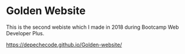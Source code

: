 # Golden Website

This is the second webiste which I made in 2018 during Bootcamp Web Developer Plus.

https://depechecode.github.io/Golden-website/
